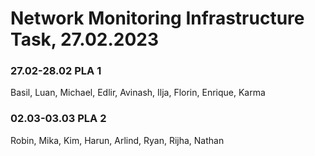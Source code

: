 # Network Monitoring Infrastructure Task, 27.02.2023

### 27.02-28.02 PLA 1 

Basil, Luan, Michael, Edlir, Avinash, Ilja, Florin, Enrique, Karma

### 02.03-03.03 PLA 2 

Robin, Mika, Kim, Harun, Arlind, Ryan, Rijha, Nathan
